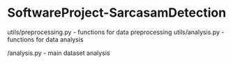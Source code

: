 # SoftwareProject-SarcasamDetection

utils/preprocessing.py - functions for data preprocessing
utils/analysis.py - functions for data analysis

/analysis.py - main dataset analysis
